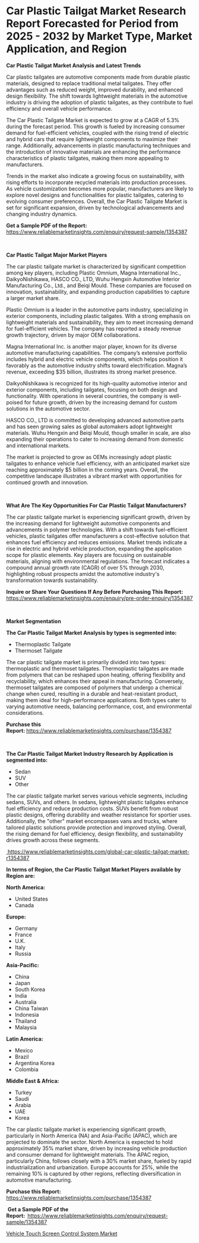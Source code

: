 <p><h1>Car Plastic Tailgat Market Research Report Forecasted for Period from 2025 -  2032 by Market Type, Market Application, and Region</h1></p><p><strong>Car Plastic Tailgat Market Analysis and Latest Trends</strong></p>
<p><p>Car plastic tailgates are automotive components made from durable plastic materials, designed to replace traditional metal tailgates. They offer advantages such as reduced weight, improved durability, and enhanced design flexibility. The shift towards lightweight materials in the automotive industry is driving the adoption of plastic tailgates, as they contribute to fuel efficiency and overall vehicle performance.</p><p>The Car Plastic Tailgate Market is expected to grow at a CAGR of 5.3% during the forecast period. This growth is fueled by increasing consumer demand for fuel-efficient vehicles, coupled with the rising trend of electric and hybrid cars that require lightweight components to maximize their range. Additionally, advancements in plastic manufacturing techniques and the introduction of innovative materials are enhancing the performance characteristics of plastic tailgates, making them more appealing to manufacturers.</p><p>Trends in the market also indicate a growing focus on sustainability, with rising efforts to incorporate recycled materials into production processes. As vehicle customization becomes more popular, manufacturers are likely to explore novel designs and functionalities for plastic tailgates, catering to evolving consumer preferences. Overall, the Car Plastic Tailgate Market is set for significant expansion, driven by technological advancements and changing industry dynamics.</p></p>
<p><strong>Get a Sample PDF of the Report:&nbsp;</strong> <a href="https://www.reliablemarketinsights.com/enquiry/request-sample/1354387?utm_campaign=2717&utm_medium=2&utm_source=Github&utm_content=ia&utm_term=31032025&utm_id=car-plastic-tailgat">https://www.reliablemarketinsights.com/enquiry/request-sample/1354387</a></p>
<p>&nbsp;</p>
<p><strong>Car Plastic Tailgat Major Market Players</strong></p>
<p><p>The car plastic tailgate market is characterized by significant competition among key players, including Plastic Omnium, Magna International Inc., DaikyoNishikawa, HASCO CO., LTD, Wuhu Hengxin Automotive Interior Manufacturing Co., Ltd., and Beiqi Mould. These companies are focused on innovation, sustainability, and expanding production capabilities to capture a larger market share.</p><p>Plastic Omnium is a leader in the automotive parts industry, specializing in exterior components, including plastic tailgates. With a strong emphasis on lightweight materials and sustainability, they aim to meet increasing demand for fuel-efficient vehicles. The company has reported a steady revenue growth trajectory, driven by major OEM collaborations.</p><p>Magna International Inc. is another major player, known for its diverse automotive manufacturing capabilities. The company’s extensive portfolio includes hybrid and electric vehicle components, which helps position it favorably as the automotive industry shifts toward electrification. Magna’s revenue, exceeding $35 billion, illustrates its strong market presence.</p><p>DaikyoNishikawa is recognized for its high-quality automotive interior and exterior components, including tailgates, focusing on both design and functionality. With operations in several countries, the company is well-poised for future growth, driven by the increasing demand for custom solutions in the automotive sector.</p><p>HASCO CO., LTD is committed to developing advanced automotive parts and has seen growing sales as global automakers adopt lightweight materials. Wuhu Hengxin and Beiqi Mould, though smaller in scale, are also expanding their operations to cater to increasing demand from domestic and international markets.</p><p>The market is projected to grow as OEMs increasingly adopt plastic tailgates to enhance vehicle fuel efficiency, with an anticipated market size reaching approximately $5 billion in the coming years. Overall, the competitive landscape illustrates a vibrant market with opportunities for continued growth and innovation.</p></p>
<p>&nbsp;</p>
<p><strong>What Are The Key Opportunities For Car Plastic Tailgat Manufacturers?</strong></p>
<p><p>The car plastic tailgate market is experiencing significant growth, driven by the increasing demand for lightweight automotive components and advancements in polymer technologies. With a shift towards fuel-efficient vehicles, plastic tailgates offer manufacturers a cost-effective solution that enhances fuel efficiency and reduces emissions. Market trends indicate a rise in electric and hybrid vehicle production, expanding the application scope for plastic elements. Key players are focusing on sustainable materials, aligning with environmental regulations. The forecast indicates a compound annual growth rate (CAGR) of over 5% through 2030, highlighting robust prospects amidst the automotive industry's transformation towards sustainability.</p></p>
<p><strong>Inquire or Share Your Questions If Any Before Purchasing This Report:</strong> <a href="https://www.reliablemarketinsights.com/enquiry/pre-order-enquiry/1354387?utm_campaign=2717&utm_medium=2&utm_source=Github&utm_content=ia&utm_term=31032025&utm_id=car-plastic-tailgat">https://www.reliablemarketinsights.com/enquiry/pre-order-enquiry/1354387</a></p>
<p>&nbsp;</p>
<p><strong>Market Segmentation</strong></p>
<p><strong>The Car Plastic Tailgat Market Analysis by types is segmented into:</strong></p>
<p><ul><li>Thermoplastic Tailgate</li><li>Thermoset Tailgate</li></ul></p>
<p><p>The car plastic tailgate market is primarily divided into two types: thermoplastic and thermoset tailgates. Thermoplastic tailgates are made from polymers that can be reshaped upon heating, offering flexibility and recyclability, which enhances their appeal in manufacturing. Conversely, thermoset tailgates are composed of polymers that undergo a chemical change when cured, resulting in a durable and heat-resistant product, making them ideal for high-performance applications. Both types cater to varying automotive needs, balancing performance, cost, and environmental considerations.</p></p>
<p><strong>Purchase this Report:&nbsp;</strong><a href="https://www.reliablemarketinsights.com/purchase/1354387?utm_campaign=2717&utm_medium=2&utm_source=Github&utm_content=ia&utm_term=31032025&utm_id=car-plastic-tailgat">https://www.reliablemarketinsights.com/purchase/1354387</a></p>
<p>&nbsp;</p>
<p><strong>The Car Plastic Tailgat Market Industry Research by Application is segmented into:</strong></p>
<p><ul><li>Sedan</li><li>SUV</li><li>Other</li></ul></p>
<p><p>The car plastic tailgate market serves various vehicle segments, including sedans, SUVs, and others. In sedans, lightweight plastic tailgates enhance fuel efficiency and reduce production costs. SUVs benefit from robust plastic designs, offering durability and weather resistance for sportier uses. Additionally, the "other" market encompasses vans and trucks, where tailored plastic solutions provide protection and improved styling. Overall, the rising demand for fuel efficiency, design flexibility, and sustainability drives growth across these segments.</p></p>
<p><a href="https://www.reliablemarketinsights.com/global-car-plastic-tailgat-market-r1354387?utm_campaign=2717&utm_medium=2&utm_source=Github&utm_content=ia&utm_term=31032025&utm_id=car-plastic-tailgat">&nbsp;https://www.reliablemarketinsights.com/global-car-plastic-tailgat-market-r1354387</a></p>
<p><strong>In terms of Region, the Car Plastic Tailgat Market Players available by Region are:</strong></p>
<p>
    <p> <strong> North America: </strong>
        <ul>
            <li>United States</li>
            <li>Canada</li>
        </ul>
        </p> 
    <p> <strong> Europe: </strong>
        <ul>
            <li>Germany</li>
            <li>France</li>
            <li>U.K.</li>
            <li>Italy</li>
            <li>Russia</li>
        </ul>
        </p> 
    <p> <strong> Asia-Pacific: </strong>
        <ul>
            <li>China</li>
            <li>Japan</li>
            <li>South Korea</li>
            <li>India</li>
            <li>Australia</li>
            <li>China Taiwan</li>
            <li>Indonesia</li>
            <li>Thailand</li>
            <li>Malaysia</li>
        </ul>
        </p> 
    <p> <strong> Latin America: </strong>
        <ul>
            <li>Mexico</li>
            <li>Brazil</li>
            <li>Argentina Korea</li>
            <li>Colombia</li>
        </ul>
        </p> 
    <p> <strong> Middle East & Africa: </strong>
        <ul>
            <li>Turkey</li>
            <li>Saudi</li>
            <li>Arabia</li>
            <li>UAE</li>
            <li>Korea</li>
        </ul>
    </p>
    </p>
<p><p>The car plastic tailgate market is experiencing significant growth, particularly in North America (NA) and Asia-Pacific (APAC), which are projected to dominate the sector. North America is expected to hold approximately 35% market share, driven by increasing vehicle production and consumer demand for lightweight materials. The APAC region, particularly China, follows closely with a 30% market share, fueled by rapid industrialization and urbanization. Europe accounts for 25%, while the remaining 10% is captured by other regions, reflecting diversification in automotive manufacturing.</p></p>
<p><strong>Purchase this Report: </strong><a href="https://www.reliablemarketinsights.com/purchase/1354387?utm_campaign=2717&utm_medium=2&utm_source=Github&utm_content=ia&utm_term=31032025&utm_id=car-plastic-tailgat">https://www.reliablemarketinsights.com/purchase/1354387</a></p>
<p>&nbsp;<strong>Get a Sample PDF of the Report:&nbsp;&nbsp;</strong><a href="https://www.reliablemarketinsights.com/enquiry/request-sample/1354387?utm_campaign=2717&utm_medium=2&utm_source=Github&utm_content=ia&utm_term=31032025&utm_id=car-plastic-tailgat">https://www.reliablemarketinsights.com/enquiry/request-sample/1354387</a></p>
<p><strong></strong></p>
<p><p><a href="https://github.com/vjorelaclliv/Market-Research-Report-List-1/blob/main/vehicle-touch-screen-control-system-market.md?utm_campaign=2717&utm_medium=2&utm_source=Github&utm_content=ia&utm_term=31032025&utm_id=car-plastic-tailgat">Vehicle Touch Screen Control System Market</a></p></p>